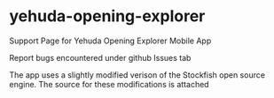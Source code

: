 # yehuda-opening-explorer
Support Page for Yehuda Opening Explorer Mobile App

Report bugs encountered under github Issues tab

The app uses a slightly modified verison of the Stockfish open source engine. The source for these modifications is attached
